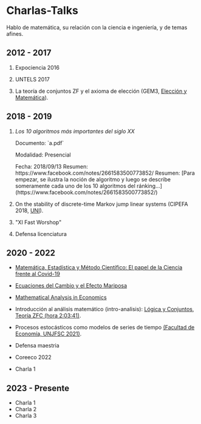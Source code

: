 # Charlas-Talks

Hablo de matemática, su relación con la ciencia e ingeniería, y de temas afines.


## 2012 - 2017

1. Expociencia 2016

1. UNTELS 2017

1. La teoría de conjuntos ZF y el axioma de elección (GEM3, [Elección y Matemática](https://www.facebook.com/notes/347312730052307/)).

## 2018 - 2019

1. *Los 10 algoritmos más importantes del siglo XX*
   
   <p>Documento: `a.pdf`</p>
   <p>Modalidad: Presencial</p>
   Fecha: 2018/09/13
   Resumen: https://www.facebook.com/notes/2661583500773852/
   Resumen: [Para empezar, se ilustra la noción de algoritmo y luego se describe someramente cada uno de los 10 algoritmos del ránking...](https://www.facebook.com/notes/2661583500773852/)
   
1. On the stability of discrete-time Markov jump linear systems (CIPEFA 2018, [UNI](https://fieecs.uni.edu.pe/cipefa2018/)).

1. &quot;XI Fast Worshop&quot;

1. Defensa licenciatura

## 2020 - 2022

- [Matemática, Estadística y Método Científico: El papel de la Ciencia frente al Covid-19](https://www.facebook.com/integracioneconomicaUNFV/videos/900904473761701/)
- [Ecuaciones del Cambio y el Efecto Mariposa](https://www.facebook.com/watch/live/?v=295653968451863)

- [Mathematical Analysis in Economics](https://www.facebook.com/watch/live/?v=410827906868008)
- Introducción al análisis matemático (intro-analisis): [Lógica y Conjuntos](https://www.facebook.com/grupocentec/videos/368459018093318), [Teoría ZFC (hora 2:03:41)](https://www.facebook.com/grupocentec/videos/3009045599317236).
- Procesos estocásticos como modelos de series de tiempo [(Facultad de Economía, UNJFSC 2021)](https://unjfsc.edu.pe/facultades/ciencias-economicas/).

- Defensa maestria
- Coreeco 2022
- Charla 1

## 2023 - Presente

- Charla 1
- Charla 2
- Charla 3


